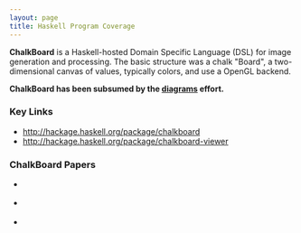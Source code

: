```yaml
---
layout: page
title: Haskell Program Coverage
---
```

**ChalkBoard** is a Haskell-hosted Domain Specific Language (DSL) for image
generation and processing. The basic structure was a chalk "Board", a
two-dimensional canvas of values, typically colors, and use a OpenGL
backend.

**ChalkBoard has been
subsumed by the [diagrams](http://projects.haskell.org/diagrams/)
effort.**

### Key Links

 *  <http://hackage.haskell.org/package/chalkboard>
 *  <http://hackage.haskell.org/package/chalkboard-viewer>
 
### ChalkBoard Papers

 * <div class="cite Matlage:10:BeginningMiddleEnd"/>
 * <div class="cite Gill:10:ImprovingVideo"/>
 * <div class="cite Matlage:09:ChalkBoard"/>

